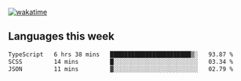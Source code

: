 [![wakatime](https://wakatime.com/badge/user/2d08dcba-b829-42d8-897d-6a005f58591f.svg)](https://wakatime.com/@2d08dcba-b829-42d8-897d-6a005f58591f)

## Languages this week

<!--START_SECTION:waka-->

```txt
TypeScript   6 hrs 38 mins   ███████████████████████▒░   93.87 %
SCSS         14 mins         █░░░░░░░░░░░░░░░░░░░░░░░░   03.34 %
JSON         11 mins         ▓░░░░░░░░░░░░░░░░░░░░░░░░   02.79 %
```

<!--END_SECTION:waka-->
